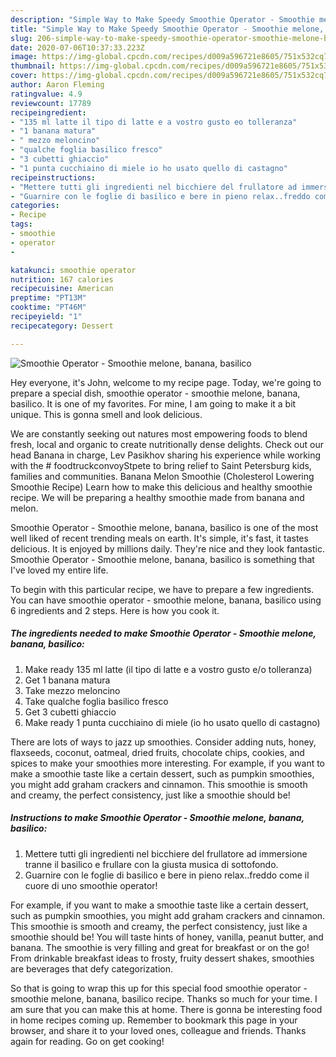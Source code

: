 ```yaml
---
description: "Simple Way to Make Speedy Smoothie Operator - Smoothie melone, banana, basilico"
title: "Simple Way to Make Speedy Smoothie Operator - Smoothie melone, banana, basilico"
slug: 206-simple-way-to-make-speedy-smoothie-operator-smoothie-melone-banana-basilico
date: 2020-07-06T10:37:33.223Z
image: https://img-global.cpcdn.com/recipes/d009a596721e8605/751x532cq70/smoothie-operator-smoothie-melone-banana-basilico-recipe-main-photo.jpg
thumbnail: https://img-global.cpcdn.com/recipes/d009a596721e8605/751x532cq70/smoothie-operator-smoothie-melone-banana-basilico-recipe-main-photo.jpg
cover: https://img-global.cpcdn.com/recipes/d009a596721e8605/751x532cq70/smoothie-operator-smoothie-melone-banana-basilico-recipe-main-photo.jpg
author: Aaron Fleming
ratingvalue: 4.9
reviewcount: 17789
recipeingredient:
- "135 ml latte il tipo di latte e a vostro gusto eo tolleranza"
- "1 banana matura"
- " mezzo meloncino"
- "qualche foglia basilico fresco"
- "3 cubetti ghiaccio"
- "1 punta cucchiaino di miele io ho usato quello di castagno"
recipeinstructions:
- "Mettere tutti gli ingredienti nel bicchiere del frullatore ad immersione tranne il basilico e frullare con la giusta musica di sottofondo."
- "Guarnire con le foglie di basilico e bere in pieno relax..freddo come il cuore di uno smoothie operator!"
categories:
- Recipe
tags:
- smoothie
- operator
- 

katakunci: smoothie operator  
nutrition: 167 calories
recipecuisine: American
preptime: "PT13M"
cooktime: "PT46M"
recipeyield: "1"
recipecategory: Dessert

---
```



![Smoothie Operator - Smoothie melone, banana, basilico](https://img-global.cpcdn.com/recipes/d009a596721e8605/751x532cq70/smoothie-operator-smoothie-melone-banana-basilico-recipe-main-photo.jpg)

Hey everyone, it's John, welcome to my recipe page. Today, we're going to prepare a special dish, smoothie operator - smoothie melone, banana, basilico. It is one of my favorites. For mine, I am going to make it a bit unique. This is gonna smell and look delicious.

We are constantly seeking out natures most empowering foods to blend fresh, local and organic to create nutritionally dense delights. Check out our head Banana in charge, Lev Pasikhov sharing his experience while working with the # foodtruckconvoyStpete to bring relief to Saint Petersburg kids, families and communities. Banana Melon Smoothie (Cholesterol Lowering Smoothie Recipe) Learn how to make this delicious and healthy smoothie recipe. We will be preparing a healthy smoothie made from banana and melon.

Smoothie Operator - Smoothie melone, banana, basilico is one of the most well liked of recent trending meals on earth. It's simple, it's fast, it tastes delicious. It is enjoyed by millions daily. They're nice and they look fantastic. Smoothie Operator - Smoothie melone, banana, basilico is something that I've loved my entire life.


To begin with this particular recipe, we have to prepare a few ingredients. You can have smoothie operator - smoothie melone, banana, basilico using 6 ingredients and 2 steps. Here is how you cook it.

<!--inarticleads1-->

##### The ingredients needed to make Smoothie Operator - Smoothie melone, banana, basilico:

1. Make ready 135 ml latte (il tipo di latte e a vostro gusto e/o tolleranza)
1. Get 1 banana matura
1. Take  mezzo meloncino
1. Take qualche foglia basilico fresco
1. Get 3 cubetti ghiaccio
1. Make ready 1 punta cucchiaino di miele (io ho usato quello di castagno)


There are lots of ways to jazz up smoothies. Consider adding nuts, honey, flaxseeds, coconut, oatmeal, dried fruits, chocolate chips, cookies, and spices to make your smoothies more interesting. For example, if you want to make a smoothie taste like a certain dessert, such as pumpkin smoothies, you might add graham crackers and cinnamon. This smoothie is smooth and creamy, the perfect consistency, just like a smoothie should be! 

<!--inarticleads2-->

##### Instructions to make Smoothie Operator - Smoothie melone, banana, basilico:

1. Mettere tutti gli ingredienti nel bicchiere del frullatore ad immersione tranne il basilico e frullare con la giusta musica di sottofondo.
1. Guarnire con le foglie di basilico e bere in pieno relax..freddo come il cuore di uno smoothie operator!


For example, if you want to make a smoothie taste like a certain dessert, such as pumpkin smoothies, you might add graham crackers and cinnamon. This smoothie is smooth and creamy, the perfect consistency, just like a smoothie should be! You will taste hints of honey, vanilla, peanut butter, and banana. The smoothie is very filling and great for breakfast or on the go! From drinkable breakfast ideas to frosty, fruity dessert shakes, smoothies are beverages that defy categorization. 

So that is going to wrap this up for this special food smoothie operator - smoothie melone, banana, basilico recipe. Thanks so much for your time. I am sure that you can make this at home. There is gonna be interesting food in home recipes coming up. Remember to bookmark this page in your browser, and share it to your loved ones, colleague and friends. Thanks again for reading. Go on get cooking!
